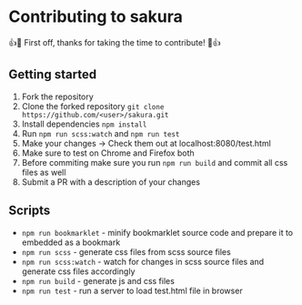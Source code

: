 # Contributing to sakura

:+1::tada: First off, thanks for taking the time to contribute! :tada::+1:

## Getting started

1. Fork the repository
2. Clone the forked repository `git clone https://github.com/<user>/sakura.git`
3. Install dependencies `npm install`
4. Run `npm run scss:watch` and `npm run test`
5. Make your changes -> Check them out at localhost:8080/test.html
6. Make sure to test on Chrome and Firefox both
7. Before commiting make sure you run `npm run build` and commit all css files as well
5. Submit a PR with a description of your changes

## Scripts

* `npm run bookmarklet` - minify bookmarklet source code and prepare it to embedded as a bookmark
* `npm run scss` - generate css files from scss source files
* `npm run scss:watch` - watch for changes in scss source files and generate css files accordingly
* `npm run build` - generate js and css files
* `npm run test` - run a server to load test.html file in browser
